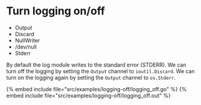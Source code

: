 # Turn logging on/off

* Output
* Discard
* NullWriter
* /dev/null
* Stderr


By default the log module writes to the standard error (STDERR). We can turn off the logging by setting the `Output` channel to `ioutil.Discard`.
We can turn on the logging again by setting the `Output` channel to `os.Stderr`. 


{% embed include file="src/examples/logging-off/logging_off.go" %}
{% embed include file="src/examples/logging-off/logging_off.out" %}


